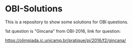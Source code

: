 # OBI-Solutions
This is a repository to show some solutions for OBI questions.

1st question is "Gincana" from OBI-2016, link for question:

https://olimpiada.ic.unicamp.br/pratique/pj/2016/f2/gincana/

 
